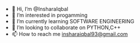 - 👋 Hi, I’m @InsharaIqbal
- 👀 I’m interested in progamming
- 🌱 I’m currently learning SOFTWARE ENGINEERING
- 💞️ I’m looking to collaborate on PYTHON,C++
- 📫 How to reach me insharaiqbal93@gmail.com

<!---
InsharaIqbal/InsharaIqbal is a ✨ special ✨ repository because its `README.md` (this file) appears on your GitHub profile.
You can click the Preview link to take a look at your changes.
--->
